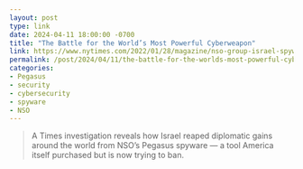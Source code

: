 ```yaml
---
layout: post
type: link
date: 2024-04-11 18:00:00 -0700
title: "The Battle for the World’s Most Powerful Cyberweapon"
link: https://www.nytimes.com/2022/01/28/magazine/nso-group-israel-spyware.html?unlocked_article_code=1.j00.aix5.__lp_p8scE5Z&smid=url-share
permalink: /post/2024/04/11/the-battle-for-the-worlds-most-powerful-cyberweapon
categories: 
- Pegasus
- security
- cybersecurity
- spyware
- NSO
---
```

<blockquote>A Times investigation reveals how Israel reaped diplomatic gains around the world from NSO’s Pegasus spyware — a tool America itself purchased but is now trying to ban.</blockquote>